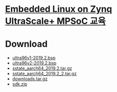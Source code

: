 # <a href="http://inipro.net/goods/goods_view.php?goodsNo=1000617315">Embedded Linux on Zynq UltraScale+ MPSoC 교육</a>

# Download
 - <a href="https://inipro-my.sharepoint.com/:u:/g/personal/admin_inipro_onmicrosoft_com/EeXpJJ4mbUFOn1QrDAHfQNsB-nCzEXukrICUm33XWZkjpQ">ultra96v1-2019.2.bsp</a>
 - <a href="https://inipro-my.sharepoint.com/:u:/g/personal/admin_inipro_onmicrosoft_com/EdQ2gGLZVuxBiQFeFnfeMXkBO8rMoCmjBLIbasncalvngA">ultra96v2-2019.2.bsp</a>
 - <a href="https://inipro-my.sharepoint.com/:u:/g/personal/admin_inipro_onmicrosoft_com/EYozTERmz9pLp2BnWoSo8bMBBCVKaEiHK1DrMzB3XgDmjw">sstate_aarch64_2019.2.tar.gz</a>
 - <a href="https://inipro-my.sharepoint.com/:u:/g/personal/admin_inipro_onmicrosoft_com/EYozTERmz9pLp2BnWoSo8bMBBCVKaEiHK1DrMzB3XgDmjw">sstate_aarch64_2019.2_2.tar.gz</a>
 - <a href="https://inipro-my.sharepoint.com/:u:/g/personal/admin_inipro_onmicrosoft_com/EYozTERmz9pLp2BnWoSo8bMBBCVKaEiHK1DrMzB3XgDmjw">downloads.tar.gz</a>
 - <a href="https://inipro-my.sharepoint.com/:u:/g/personal/admin_inipro_onmicrosoft_com/EU7Ceke0NpZLsBouwYRtV9EB1ea7cYOmpb1t-jutWdvzcQ">sdk.zip</a>
